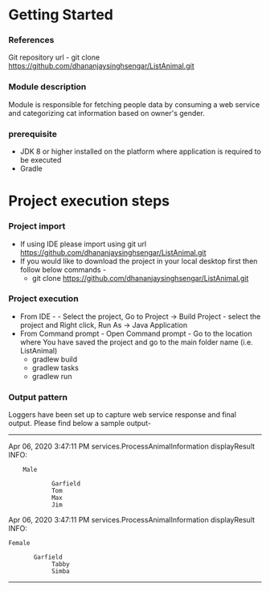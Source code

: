 # Getting Started

### References
Git repository url - git clone https://github.com/dhananjaysinghsengar/ListAnimal.git

### Module description
Module is responsible for fetching people data by consuming a web service and categorizing cat information based on owner's gender.

### prerequisite
- JDK 8 or higher installed on the platform where application is required to be executed
- Gradle


# Project execution steps
### Project import
- If using IDE please import using git url https://github.com/dhananjaysinghsengar/ListAnimal.git
- If you would like to download the project in your local desktop first then follow below commands - 
	- git clone https://github.com/dhananjaysinghsengar/ListAnimal.git


### Project execution
- From IDE -
		- Select the project, Go to Project -> Build Project
		- select the project and Right click, Run As -> Java Application
- From Command prompt 
		- Open Command prompt
		- Go to the location where You have saved the project and go to the main folder name (i.e. ListAnimal)
    - gradlew build
    - gradlew tasks
    - gradlew run
    
    
### Output pattern
Loggers have been set up to capture web service response and final output. Please find below a sample output- 
***********************************************************************************
Apr 06, 2020 3:47:11 PM services.ProcessAnimalInformation displayResult
INFO:

        Male
	
                Garfield
                Tom
                Max
                Jim

Apr 06, 2020 3:47:11 PM services.ProcessAnimalInformation displayResult
INFO:
        
	Female
               
	       Garfield
                Tabby
                Simba
**************************************************************************************
